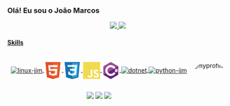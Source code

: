 ### Olá! Eu sou o João Marcos

<div align="center">
  <a href="https://github.com/jjoaom">
  <img height="180em" src="https://github-readme-stats.vercel.app/api?username=jjoaom&show_icons=true&theme=ocean_dark"/>
  <img height="180em" src="https://github-readme-stats.vercel.app/api/top-langs/?username=jjoaom&show_icons=true&theme=ocean_dark"/>
</div>
  
  
 #### **Skills**
  
<div align="center" style="display: inline_block"><br>
  <img align="center" alt="linux-jjm" height="40" width="40" src="https://cdn.jsdelivr.net/gh/devicons/devicon/icons/linux/linux-original.svg">
  <img align="center" alt="HTML-jjm" height="40" width="40" src="https://raw.githubusercontent.com/devicons/devicon/master/icons/html5/html5-original.svg">
  <img align="center" alt="CSS" height="40" width="40" src="https://raw.githubusercontent.com/devicons/devicon/master/icons/css3/css3-original.svg">
  <img align="center" alt="Js" height="40" width="40" src="https://raw.githubusercontent.com/devicons/devicon/master/icons/javascript/javascript-plain.svg">
  <img align="center" alt="Csharp" height="40" width="40" src="https://raw.githubusercontent.com/devicons/devicon/master/icons/csharp/csharp-original.svg">
  <img align="center" alt="dotnet" height="40" width="40" src="https://cdn.jsdelivr.net/gh/devicons/devicon/icons/dot-net/dot-net-plain-wordmark.svg">
  <!---<img align="center" alt="php-jjm" height="40" width="40" src="https://cdn.jsdelivr.net/gh/devicons/devicon/icons/php/php-plain.svg">
  <img align="center" alt="Arduino-jjm" height="40" width="40" src="https://cdn.jsdelivr.net/gh/devicons/devicon/icons/arduino/arduino-original.svg"> --->
  <img align="center" alt="python-jjm" height="40" width="40" src="https://cdn.jsdelivr.net/gh/devicons/devicon/icons/python/python-original.svg">
  <img align="right" alt="myprofilep" height="150" style="border-radius:60px;" src="https://cdn.picrew.me/shareImg/org/202211/11534_RIeoJRnv.png">
  </div>
   
         
  ##
  
  <div align="center"> 
  <a href="https://instagram.com/jjoaomm" target="_blank"><img src="https://img.shields.io/badge/-Instagram-%23E4405F?style=for-the-badge&logo=instagram&logoColor=white" target="_blank"></a>
  <a href = "mailto:joaomarcos.aquino@hotmail.com"><img src="https://img.shields.io/badge/Microsoft_Outlook-0078D4?style=for-the-badge&logo=microsoft-outlook&logoColor=white" target="_blank"></a>
  <a href="https://www.linkedin.com/in/jjoaom/" target="_blank"><img src="https://img.shields.io/badge/-LinkedIn-%230077B5?style=for-the-badge&logo=linkedin&logoColor=white" target="_blank"></a> 
  </div>
